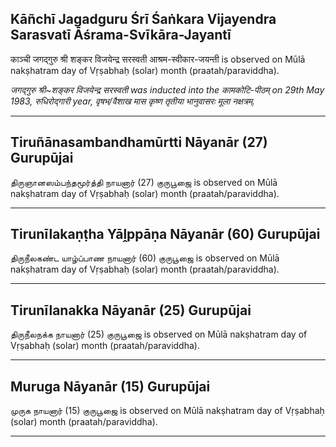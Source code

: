 ## Kāñchī Jagadguru Śrī Śaṅkara Vijayendra Sarasvatī Āśrama-Svīkāra-Jayantī
काञ्ची जगद्गुरु श्री शङ्कर विजयेन्द्र सरस्वती आश्रम-स्वीकार-जयन्ती is observed on Mūlā nakṣhatram day of Vṛṣabhaḥ (solar) month (praatah/paraviddha).

_जगद्गुरु श्री~शङ्कर विजयेन्द्र सरस्वती was inducted into the कामकोटि-पीठम् on 29th May 1983, रुधिरोद्गारी year, वृषभ/वैशाख मास कृष्ण तृतीया भानुवासरः मूला नक्षत्रम्._

---
## Tiruñānasambandhamūrtti Nāyanār (27) Gurupūjai
திருஞானஸம்பந்தமூர்த்தி நாயனார் (27) குருபூஜை is observed on Mūlā nakṣhatram day of Vṛṣabhaḥ (solar) month (praatah/paraviddha).



---
## Tirunīlakaṇṭha Yāḽppāṇa Nāyanār (60) Gurupūjai
திருநீலகண்ட யாழ்ப்பாண நாயனார் (60) குருபூஜை is observed on Mūlā nakṣhatram day of Vṛṣabhaḥ (solar) month (praatah/paraviddha).



---
## Tirunīlanakka Nāyanār (25) Gurupūjai
திருநீலநக்க நாயனார் (25) குருபூஜை is observed on Mūlā nakṣhatram day of Vṛṣabhaḥ (solar) month (praatah/paraviddha).



---
## Muruga Nāyanār (15) Gurupūjai
முருக நாயனார் (15) குருபூஜை is observed on Mūlā nakṣhatram day of Vṛṣabhaḥ (solar) month (praatah/paraviddha).



---
